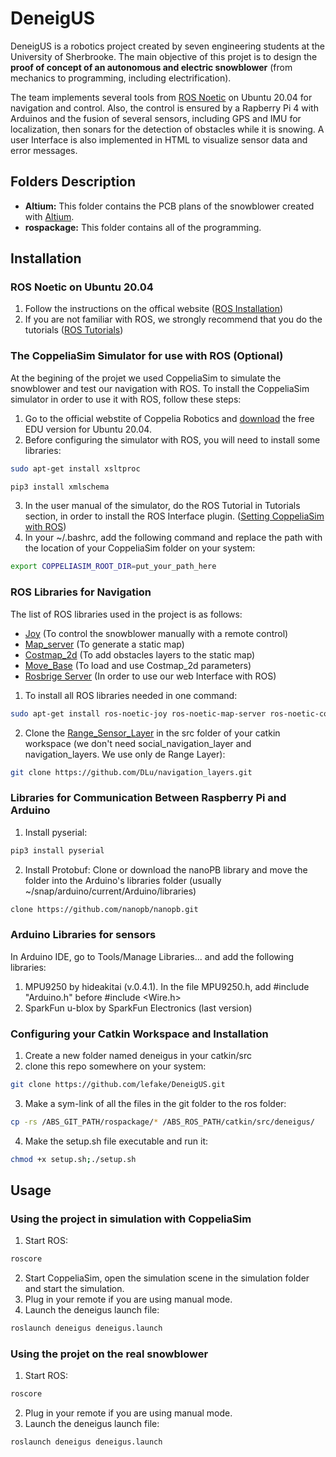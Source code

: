 # DeneigUS

DeneigUS is a robotics project created by seven engineering students at the University of Sherbrooke. The main objective of this projet is to design the **proof of concept of an autonomous and electric snowblower** (from mechanics to programming, including electrification).

The team implements several tools from [ROS Noetic](http://wiki.ros.org/noetic) on Ubuntu 20.04 for navigation and control. Also, the control is ensured by a Rapberry Pi 4 with Arduinos and the fusion of several sensors, including GPS and IMU for localization, then sonars for the detection of obstacles while it is snowing. A user Interface is also implemented in HTML to visualize sensor data and error messages.

## Folders Description

* **Altium:** This folder contains the PCB plans of the snowblower created with [Altium](https://www.altium.com/).
* **rospackage:** This folder contains all of the programming.


## Installation

### ROS Noetic on Ubuntu 20.04
1. Follow the instructions on the offical website ([ROS Installation](http://wiki.ros.org/noetic/Installation/Ubuntu))
2. If you are not familiar with ROS, we strongly recommend that you do the tutorials ([ROS Tutorials](http://wiki.ros.org/ROS/Tutorials))

### The CoppeliaSim Simulator for use with ROS (Optional)
At the begining of the projet we used CoppeliaSim to simulate the snowblower and test our navigation with ROS. To install the CoppeliaSim simulator in order to use it with ROS, follow these steps:

1. Go to the official webstite of Coppelia Robotics and [download](https://www.coppeliarobotics.com/downloads) the free EDU version for Ubuntu 20.04.
2. Before configuring the simulator with ROS, you will need to install some libraries:
```bash
sudo apt-get install xsltproc
```
```bash
pip3 install xmlschema
```
3. In the user manual of the simulator, do the ROS Tutorial in Tutorials section, in order to install the ROS Interface plugin. ([Setting CoppeliaSim with ROS](https://www.coppeliarobotics.com/helpFiles/))
4. In your ~/.bashrc, add the following command and replace the path with the location of your CoppeliaSim folder on your system:
```bash
export COPPELIASIM_ROOT_DIR=put_your_path_here
```

### ROS Libraries for Navigation

The list of ROS libraries used in the project is as follows:
- [Joy](http://wiki.ros.org/joy) (To control the snowblower manually with a remote control)
- [Map_server](http://wiki.ros.org/map_server) (To generate a static map)
- [Costmap_2d](http://wiki.ros.org/costmap_2d) (To add obstacles layers to the static map)
- [Move_Base](http://wiki.ros.org/move_base) (To load and use Costmap_2d parameters)
- [Rosbrige Server](http://wiki.ros.org/rosbridge_suite) (In order to use our web Interface with ROS)

1. To install all ROS libraries needed in one command:
```bash
sudo apt-get install ros-noetic-joy ros-noetic-map-server ros-noetic-costmap-2d ros-noetic-move-base ros-noetic-rosbridge-server
```
2. Clone the [Range_Sensor_Layer](https://github.com/DLu/navigation_layers.git) in the src folder of your catkin workspace (we don't need social_navigation_layer and navigation_layers. We use only de Range Layer):
```bash
git clone https://github.com/DLu/navigation_layers.git
```

### Libraries for Communication Between Raspberry Pi and Arduino
1. Install pyserial:
```bash
pip3 install pyserial
```
2. Install Protobuf:
Clone or download the nanoPB library and move the folder into the Arduino's libraries folder (usually ~/snap/arduino/current/Arduino/libraries)
```bash
clone https://github.com/nanopb/nanopb.git
```


### Arduino Libraries for sensors
In Arduino IDE, go to Tools/Manage Libraries... and add the following libraries:
1.  MPU9250 by hideakitai (v.0.4.1). In the file MPU9250.h, add #include "Arduino.h" before #include <Wire.h>
2. SparkFun u-blox by SparkFun Electronics (last version) 

### Configuring your Catkin Workspace and Installation
1. Create a new folder named deneigus in your catkin/src
2. clone this repo somewhere on your system:
```bash
git clone https://github.com/lefake/DeneigUS.git
```
3. Make a sym-link of all the files in the git folder to the ros folder:
```bash
cp -rs /ABS_GIT_PATH/rospackage/* /ABS_ROS_PATH/catkin/src/deneigus/
```
4. Make the setup.sh file executable and run it:
```bash
chmod +x setup.sh;./setup.sh
```

## Usage

### Using the project in simulation with CoppeliaSim
1. Start ROS:
```bash
roscore
```
2. Start CoppeliaSim, open the simulation scene in the simulation folder and start the simulation.
3. Plug in your remote if you are using manual mode. 
4. Launch the deneigus launch file:
```bash
roslaunch deneigus deneigus.launch
```
### Using the projet on the real snowblower
1. Start ROS:
```bash
roscore
```
2. Plug in your remote if you are using manual mode. 
3. Launch the deneigus launch file:
```bash
roslaunch deneigus deneigus.launch
```
